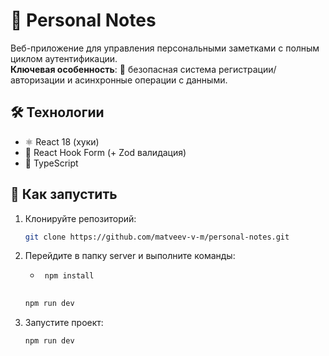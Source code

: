 # 📒 Personal Notes

Веб-приложение для управления персональными заметками с полным циклом аутентификации.  
**Ключевая особенность**: 🔐 безопасная система регистрации/авторизации и асинхронные операции с данными.

## 🛠 Технологии
  - ⚛️ React 18 (хуки)  
  - 📝 React Hook Form (+ Zod валидация)  
  - 📜 TypeScript

## 🚀 Как запустить
1. Клонируйте репозиторий:
   ```bash   
   git clone https://github.com/matveev-v-m/personal-notes.git
2. Перейдите в папку server и выполните команды:
   - ```bash
      npm install
    
    ```bash   
    npm run dev
3. Запустите проект:
    ```bash
    npm run dev
